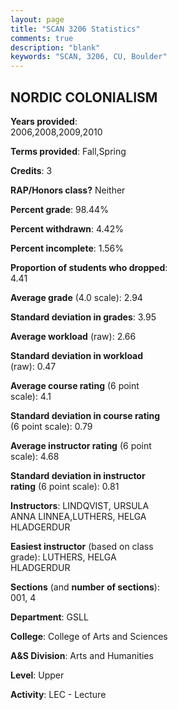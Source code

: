 ```yaml
---
layout: page
title: "SCAN 3206 Statistics"
comments: true
description: "blank"
keywords: "SCAN, 3206, CU, Boulder"
--- 
```

<head>
<script src="https://ajax.googleapis.com/ajax/libs/jquery/2.1.3/jquery.min.js"></script>
<script src="https://dl.dropboxusercontent.com/s/pc42nxpaw1ea4o9/highcharts.js?dl=0"></script>
<!-- <script src="../assets/js/highcharts.js"></script> -->
<style type="text/css">@font-face {
	font-family: "Bebas Neue";
	src: url(https://www.filehosting.org/file/details/544349/BebasNeue%20Regular.otf) format("opentype");
	}
	h1.Bebas { 
		font-family: "Bebas Neue", Verdana, Tahoma;
	}
</style>
</head>
<body>
	<div id="container" style="float: right; width: 45%; height: 88%; margin-left: 2.5%; margin-right: 2.5%;"></div>
	<script language="JavaScript">
		$(document).ready(function() {
		var chart = {type: 'column'};
		var title = {text: 'Grade Distribution'};
		var xAxis = {categories: ['A','B','C','D','F'],crosshair: true};
		var yAxis = {min: 0,title: {text: 'Percentage'}};
		var tooltip = {headerFormat: '<center><b><span style="font-size:20px">{point.key}</span></b></center>',
		               pointFormat: '<td style="padding:0"><b>{point.y:.1f}%</b></td>',
		               footerFormat: '</table>',shared: true,useHTML: true};
		var plotOptions = {column: {pointPadding: 0.0,borderWidth: 0}};  
		var credits = {enabled: false};var series= [{name: 'Percent',data: [27.34,47.66,17.97,3.91,3.13,]}];
		var json = {};
		json.chart = chart;
		json.title = title;
		json.tooltip = tooltip;
		json.xAxis = xAxis;
		json.yAxis = yAxis;  
		json.series = series;
		json.plotOptions = plotOptions;  
		json.credits = credits;
		$('#container').highcharts(json);
	});
	</script>
</body>
			   
## NORDIC COLONIALISM

**Years provided**: 2006,2008,2009,2010

**Terms provided**: Fall,Spring

**Credits**: 3

**RAP/Honors class?** Neither

**Percent grade**: 98.44%

**Percent withdrawn**: 4.42%

**Percent incomplete**: 1.56%

**Proportion of students who dropped**: 4.41

**Average grade** (4.0 scale): 2.94

**Standard deviation in grades**: 3.95

**Average workload** (raw): 2.66

**Standard deviation in workload** (raw): 0.47

**Average course rating** (6 point scale): 4.1

**Standard deviation in course rating** (6 point scale): 0.79

**Average instructor rating** (6 point scale): 4.68

**Standard deviation in instructor rating** (6 point scale): 0.81

**Instructors**: LINDQVIST, URSULA ANNA LINNEA,LUTHERS, HELGA HLADGERDUR

**Easiest instructor** (based on class grade): LUTHERS, HELGA HLADGERDUR

**Sections** (and **number of sections**): 001, 4

**Department**: GSLL

**College**: College of Arts and Sciences

**A&S Division**: Arts and Humanities

**Level**: Upper

**Activity**: LEC - Lecture